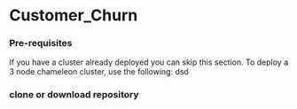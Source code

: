 # Customer_Churn
### Pre-requisites

If you have a cluster already deployed you can skip this section. To deploy a 3 node chameleon 
cluster, use the following:
    dsd


### clone or download repository
